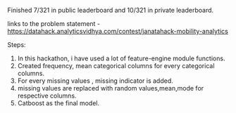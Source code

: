 Finished 7/321 in public leaderboard and 10/321 in private leaderboard.

links to the problem statement - https://datahack.analyticsvidhya.com/contest/janatahack-mobility-analytics

Steps:

1) In this hackathon, i have used a lot of feature-engine module functions.
2) Created frequency, mean categorical columns for every categorical columns.
3) For every missing values , missing indicator is added.
4) missing values are replaced with random values,mean,mode for respective columns.
5) Catboost as the final model.
